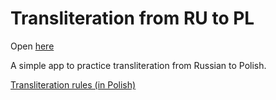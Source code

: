 # Transliteration from RU to PL

Open [here](https://pierd.github.io/rupl/)

A simple app to practice transliteration from Russian to Polish.

[Transliteration rules (in Polish)](rosyjski.pdf)
